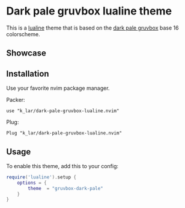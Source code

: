 # Dark pale gruvbox lualine theme

This is a [lualine](https://github.com/nvim-lualine/lualine.nvim) theme that is based on the
[dark pale gruvbox](https://base16.netlify.app/previews/base16-gruvbox-dark-pale.html) base 16
colorscheme.

## Showcase



## Installation

Use your favorite nvim package manager.  

Packer:
```console
use "k_lar/dark-pale-gruvbox-lualine.nvim"
```

Plug:
```console
Plug "k_lar/dark-pale-gruvbox-lualine.nvim"
```

## Usage

To enable this theme, add this to your config:

```lua
require('lualine').setup {
    options = {
        theme  = "gruvbox-dark-pale"
    }
}
```
